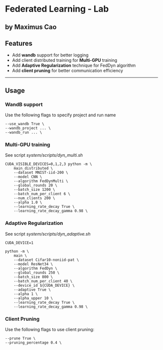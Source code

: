 # Federated Learning - Lab
by Maximus Cao
---
## Features

- Add **wandb** support for better logging
- Add client distributed training for **Multi-GPU** training
- Add **Adaptive Regularization** technique for FedDyn algorithm
- Add **client pruning** for better communication efficiency

---

## Usage

### WandB support

Use the following flags to specify project and run name

```
--use_wandb True \
--wandb_project ... \
--wandb_run ... \
```

### Multi-GPU training

See script *system/scripts/dyn_multi.sh*

```
CUDA_VISIBLE_DEVICES=0,1,2,3 python -m \
    main_distributed \
    --dataset MNIST-iid-200 \
    --model CNN \
    --algorithm FedDynMulti \
    --global_rounds 20 \
    --batch_size 1200 \
    --batch_num_per_client 6 \
    --num_clients 200 \
    --alpha 1.0 \
    --learning_rate_decay True \
    --learning_rate_decay_gamma 0.98 \
```

### Adaptive Regularization

See script *system/scripts/dyn_adaptive.sh*

```
CUDA_DEVICE=1

python -m \
    main \
    --dataset Cifar10-noniid-pat \
    --model ResNet34 \
    --algorithm FedDyn \
    --global_rounds 250 \
    --batch_size 800 \
    --batch_num_per_client 40 \
    --device_id ${CUDA_DEVICE} \
    --adaptive True \
    --alpha 1 \
    --alpha_upper 10 \
    --learning_rate_decay True \
    --learning_rate_decay_gamma 0.98 \
```

### Client Pruning

Use the following flags to use client pruning:

```
--prune True \
--pruning_percentage 0.4 \
```
